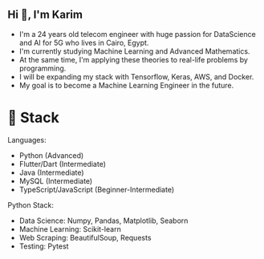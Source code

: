 <!---
THIS is the way of commenting -- KarimMohamedd/KarimMohamedd is a ✨ special ✨ repository because its `README.md` (this file) appears on your GitHub profile.
You can click the Preview link to take a look at your changes.
--->

## Hi 👋, I'm Karim
- I'm a 24 years old telecom engineer with huge passion for DataScience and AI for 5G who lives in Cairo, Egypt.
- I'm currently studying Machine Learning and Advanced Mathematics.
- At the same time, I'm applying these theories to real-life problems by programming.
- I will be expanding my stack with Tensorflow, Keras, AWS, and Docker.
- My goal is to become a Machine Learning Engineer in the future.

# 🔨 Stack

Languages:

- Python (Advanced)
- Flutter/Dart (Intermediate)
- Java (Intermediate)
- MySQL (Intermediate)
- TypeScript/JavaScript (Beginner-Intermediate)

Python Stack:

- Data Science: Numpy, Pandas, Matplotlib, Seaborn
- Machine Learning: Scikit-learn
- Web Scraping: BeautifulSoup, Requests
- Testing: Pytest



